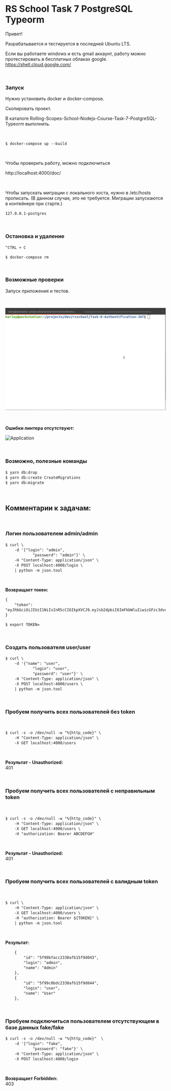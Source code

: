 # RS School Task 7 PostgreSQL Typeorm

Привет!

Разрабатывается и тестируется в последней Ubuntu LTS.

Если вы работаете windows и есть gmail аккаунт, работу можно протестировать в бесплатных облаках google.  
https://shell.cloud.google.com/

<br/>

### Запуск

Нужно установить docker и docker-compose.

Скопировать проект.

В каталоге Rolling-Scopes-School-Nodejs-Course-Task-7-PostgreSQL-Typeorm выполнить.

<br/>

```
$ docker-compose up --build
```

<br/>

Чтобы проверить работу, можно подключиться

http://localhost:4000/doc/

<br/>

Чтобы запускать миграции c локального хоста, нужно в /etc/hosts прописать.
(В данном случае, это не требуется. Миграции запускаются в контейнере при старте.)

```
127.0.0.1·postgres
```

<br/>

### Остановка и удаление

```
^CTRL + C
```

```
$ docker-compose rm
```

<br/>

### Возможные проверки

Запуск приложения и тестов.

<br/>

![Application](/img/pic-01.gif?raw=true)

<br/>

**Ошибки линтера отсутствуют:**

![Application](/img/pic-02.png?raw=true)

<br/>

### Возможно, полезные команды

    $ yarn db:drop
    $ yarn db:create CreateMigrations
    $ yarn db:migrate

<br/>

## Комментарии к задачам:

<br/>

### Логин пользователем admin/admin

```
$ curl \
    -d '{"login": "admin",
            "password": "admin"}' \
    -H "Content-Type: application/json" \
    -X POST localhost:4000/login \
    | python -m json.tool
```

<br/>

**Возвращает токен:**

```
{
    "token": "eyJhbGciOiJIUzI1NiIsInR5cCI6IkpXVCJ9.eyJsb2dpbiI6ImFkbWluIiwicGFzc3dvcmQiOiIkMmEkMTAkdTZBQTd2cmxUZWxLcjJ5bmY4THh1T2JQdTJmVDRnNGloVlU4Qkd1RTNXSzJTSVlhRS9WbC4iLCJpYXQiOjE2MjQ2OTczOTN9.D6VUelPXJF320xcjRPa7ETZzGYO6ZNNbGdVL2iwnnqY"
}
```

```
$ export TOKEN=
```

<br/>

### Создать пользователя user/user

```
$ curl \
    -d '{"name": "user",
            "login": "user",
            "password": "user"}' \
    -H "Content-Type: application/json" \
    -X POST localhost:4000/users \
    | python -m json.tool
```

<br/>

### Пробуем получить всех пользователей без token

<br/>

```
$ curl -s -o /dev/null -w "%{http_code}" \
    -H "Content-Type: application/json" \
    -X GET localhost:4000/users
```

<br/>

**Результат - Unauthorized:**  
401

<br/>

### Пробуем получить всех пользователей с неправильным token

<br/>

```
$ curl -s -o /dev/null -w "%{http_code}" \
    -H "Content-Type: application/json" \
    -X GET localhost:4000/users \
    -H "authorization: Bearer ABCDEFGH"
```

<br/>

**Результат - Unauthorized:**  
401

<br/>

### Пробуем получить всех пользователей с валидным token

<br/>

```
$ curl \
    -H "Content-Type: application/json" \
    -X GET localhost:4000/users \
    -H "authorization: Bearer ${TOKEN}" \
    | python -m json.tool
```

<br/>

**Результат:**

```
    {
        "id": "5f99bfacc2330afb15f9d043",
        "login": "admin",
        "name": "Admin"
    },
    {
        "id": "5f99c0bdc2330afb15f9d044",
        "login": "user",
        "name": "User"
    },

```

<br/>

### Пробуем подключиться пользователем отсутствующем в базе данных fake/fake

```
$ curl -s -o /dev/null -w "%{http_code}"  \
    -d '{"login": "fake",
            "password": "fake"}' \
    -H "Content-Type: application/json" \
    -X POST localhost:4000/login
```

<br/>

**Возвращает Forbidden:**  
403
